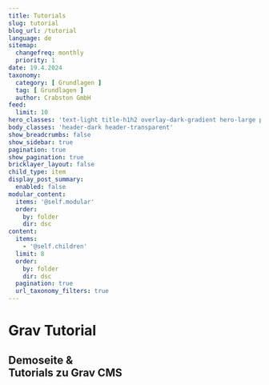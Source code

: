 ```yaml
---
title: Tutorials
slug: tutorial
blog_url: /tutorial
language: de
sitemap:
  changefreq: monthly
  priority: 1
date: 19.4.2024
taxonomy:
  category: [ Grundlagen ]
  tag: [ Grundlagen ]
  author: Crabston GmbH
feed:
  limit: 10
hero_classes: 'text-light title-h1h2 overlay-dark-gradient hero-large parallax'
body_classes: 'header-dark header-transparent'
show_breadcrumbs: false
show_sidebar: true
pagination: true
show_pagination: true
bricklayer_layout: false
child_type: item
display_post_summary:
  enabled: false
modular_content:
  items: '@self.modular'
  order:
    by: folder
    dir: dsc
content:
  items:
    - '@self.children'
  limit: 8
  order:
    by: folder
    dir: dsc
  pagination: true
  url_taxonomy_filters: true
---
```


# Grav Tutorial
## Demoseite & <br> Tutorials zu Grav CMS
